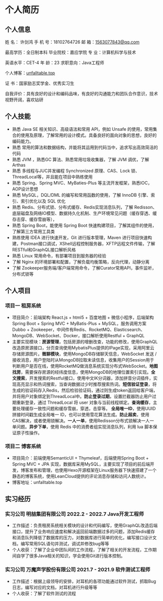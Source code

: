 #                                                                    个人简历

## 个人信息

姓        名： 许剑鸿			              手  机  号：18102764726		  	邮       箱：1563077843@qq.com 

最高学历：全日制本科			          毕业院校：嘉应学院                   专       业：计算机科学与技术

英语水平：CET-4                             年       龄：23                              求职意向：Java工程师

个人博客：<a href="unfalltable.top">unfalltable.top</a>

证        书：国家励志奖学金、优秀实习生

自我评价：具有良好的设计和编码品味，有良好的沟通能力和团队合作意识，技术视野开阔，喜欢钻研

## 个人技能

- 熟悉 Java SE 相关知识、高级语法和常用 API，例如 Unsafe 的使用，常用集合的使用及原理，了解常用的设计模式。具备良好的面向对象的思想，良好的编码能力。
- 熟悉 常用的算法和数据结构，并能将其运用到代码当中，追求写出高效简洁的代码
- 熟悉 JVM ，熟悉GC 算法、熟悉常用垃圾收集器，了解 JVM 调优，了解 Arthas
- 熟悉 多线程与JUC并发编程 Synchronized 原理、CAS、Lock 锁、ThreadLocal等，并且能在项目中熟练使用
- 熟悉 Spring、Spring MVC、MyBaties-Plus 等主流开发框架，熟悉IOC，AOP设计思想
- 熟悉 MySQL，DQL/DML 的编写和常用函数的使用，了解 InnoDB 引擎、索引、索引优化以及 SQL 优化
- 熟悉 Redis、分布式锁、分布式缓存、Redis实现消息队列，了解 Redisson、底层磁盘及网络IO模型、数据持久化机制、生产环境常见问题（缓存穿透、缓存击穿、缓存雪崩等），
- 熟悉 Spring Boot，能使用 Spring Boot 快速构建项目，了解其组件的使用，了解第三方常用工具类
- 熟练使用 IDEA 进行快速开发，Git 进行版本管理，Maven 进行项目快速构建，Postman接口调试，XShell远程控制服务器，XFTP远程文件传输，了解RESTful和GraphQL接口解析风格
- 熟悉 Linux 常用命令，有部署项目到服务器的经验
- 了解 Nginx 的环境部署和配置，了解负载均衡策略，反向代理，动静分离
- 了解 Zookeeper服务端/客户端常用命令，了解Curator常用API，事件监听，分布式锁等

## 个人项目

### 项目一    租房系统

- 项目简介：前端架构 React.js + html5 + 百度地图 + 微信小程序，后端架构Spring Boot + Spring MVC + MyBatis-Plus + MySQL，服务调用方案 Dubbo + Zookeeper，中间件有Redis、RocketMQ、Elasticsearch、MongoDB、WebSocket、Docker，接口解析使用Restful + GraphQL
- 主要实现模块：**房源管理**，包括房源的增删改查，功能的修改，使用GraphQL改造原房源接口，分页查询使用MybatisPlus提供的IPage实现，采用阿里云存储房源图片。**微聊模块**，使用MongoDB存储聊天信息，WebSocket 发送 / 接收消息，用户登陆时从MongoDB拉取未读信息，收集用户的Session用于判断用户是否在线，使用RocketMQ做消息系统实现分布式WebSocket。**地图找房**，需要保存房源的经纬度信息，使用MongoDB的地理位置索引实现。**全文搜索**，开发搜索的Restful接口，使用中文IK分词器，添加拼音分词插件，实现高亮显示和热词搜索，当查询数据过少时推荐搜索热词。**短信验证登录**，将生成的验证码存入Redis，然后检验验证码，通过则生成token返回给客户端，并将用户对象绑定到ThreadLocal中。**防止登录过期**，设置拦截器防止用户过期重新登录，通过 ThreadLocal 将 user 对象与当前线程绑定。**查询缓存**，主要处理缓存一致性问题和缓存雪崩，穿透，击穿等。 **全局唯一ID**，使用UUID拼接时间戳生成全局唯一 ID，也可以使用雪花算法生成。**防止超卖**，使用CAS解决，或者使用锁解决。**一人一单**，使用Redisson分布式锁解决一人一单问题。**异步下单**，使用 Redis 中的消费者组实现消息队列，利用 lua 脚本保证原子性操作。

### 项目二    博客系统

- 项目简介：前端使用SemanticUI + Thymeleaf，后端使用Spring Boot + Spring MVC + JPA 实现，数据库采用MySQL，主要实现了项目的前后端开发，博客发布和管理，也使用Hexo开源框架在Linux服务器下快速搭建了一个静态的博客系统，使用LeanCloud提供的评论消息存储和访问人数统计。
- 博客地址：unfalltable.top

## 实习经历

### 实习公司    明喆集团有限公司                     2022.2 - 2022.7                Java开发工程师

- 工作描述：负责租房系统相关模块的设计和代码编写，使用GraphQL改造后端接口，提升了业务响应速度和解决返回前端数据过多的问题，添加Redis缓存和消息队列降低了数据库的压力，对数据库进行简单的优化，编写接口设计文档，编写常用SQL语句并测试，调试并修改bug等等
- 个人收获：了解了企业中团队间的工作流程，了解了相关的开发流程，工作期间自学了很多Java相关的知识，学会使用Git进行版本控制。

### 实习公司    万魔声学股份有限公司             2021.7 - 2021.9               软件测试工程师

- 工作描述：根据上级领导的安排，对耳机的各项功能通过软件测试，抓取Bug日志，编写对应的文档，对耳机进行升级等等
- 个人收获：了解了软件测试的流程
